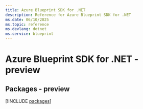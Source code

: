 ```yaml
---
title: Azure Blueprint SDK for .NET
description: Reference for Azure Blueprint SDK for .NET
ms.date: 06/10/2025
ms.topic: reference
ms.devlang: dotnet
ms.service: blueprint
---
```

# Azure Blueprint SDK for .NET - preview
## Packages - preview
[!INCLUDE [packages](blueprint-index.md)]